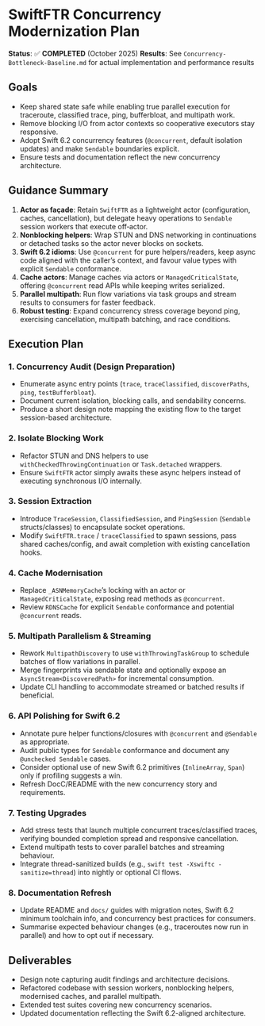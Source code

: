 # SwiftFTR Concurrency Modernization Plan

**Status**: ✅ **COMPLETED** (October 2025)
**Results**: See `Concurrency-Bottleneck-Baseline.md` for actual implementation and performance results

## Goals

- Keep shared state safe while enabling true parallel execution for traceroute, classified trace, ping, bufferbloat, and multipath work.
- Remove blocking I/O from actor contexts so cooperative executors stay responsive.
- Adopt Swift 6.2 concurrency features (`@concurrent`, default isolation updates) and make `Sendable` boundaries explicit.
- Ensure tests and documentation reflect the new concurrency architecture.

## Guidance Summary

1. **Actor as façade**: Retain `SwiftFTR` as a lightweight actor (configuration, caches, cancellation), but delegate heavy operations to `Sendable` session workers that execute off‑actor.
2. **Nonblocking helpers**: Wrap STUN and DNS networking in continuations or detached tasks so the actor never blocks on sockets.
3. **Swift 6.2 idioms**: Use `@concurrent` for pure helpers/readers, keep async code aligned with the caller’s context, and favour value types with explicit `Sendable` conformance.
4. **Cache actors**: Manage caches via actors or `ManagedCriticalState`, offering `@concurrent` read APIs while keeping writes serialized.
5. **Parallel multipath**: Run flow variations via task groups and stream results to consumers for faster feedback.
6. **Robust testing**: Expand concurrency stress coverage beyond ping, exercising cancellation, multipath batching, and race conditions.

## Execution Plan

### 1. Concurrency Audit (Design Preparation)
- Enumerate async entry points (`trace`, `traceClassified`, `discoverPaths`, `ping`, `testBufferbloat`).
- Document current isolation, blocking calls, and sendability concerns.
- Produce a short design note mapping the existing flow to the target session-based architecture.

### 2. Isolate Blocking Work
- Refactor STUN and DNS helpers to use `withCheckedThrowingContinuation` or `Task.detached` wrappers.
- Ensure `SwiftFTR` actor simply awaits these async helpers instead of executing synchronous I/O internally.

### 3. Session Extraction
- Introduce `TraceSession`, `ClassifiedSession`, and `PingSession` (`Sendable` structs/classes) to encapsulate socket operations.
- Modify `SwiftFTR.trace` / `traceClassified` to spawn sessions, pass shared caches/config, and await completion with existing cancellation hooks.

### 4. Cache Modernisation
- Replace `_ASNMemoryCache`’s locking with an actor or `ManagedCriticalState`, exposing read methods as `@concurrent`.
- Review `RDNSCache` for explicit `Sendable` conformance and potential `@concurrent` reads.

### 5. Multipath Parallelism & Streaming
- Rework `MultipathDiscovery` to use `withThrowingTaskGroup` to schedule batches of flow variations in parallel.
- Merge fingerprints via sendable state and optionally expose an `AsyncStream<DiscoveredPath>` for incremental consumption.
- Update CLI handling to accommodate streamed or batched results if beneficial.

### 6. API Polishing for Swift 6.2
- Annotate pure helper functions/closures with `@concurrent` and `@Sendable` as appropriate.
- Audit public types for `Sendable` conformance and document any `@unchecked Sendable` cases.
- Consider optional use of new Swift 6.2 primitives (`InlineArray`, `Span`) only if profiling suggests a win.
- Refresh DocC/README with the new concurrency story and requirements.

### 7. Testing Upgrades
- Add stress tests that launch multiple concurrent traces/classified traces, verifying bounded completion spread and responsive cancellation.
- Extend multipath tests to cover parallel batches and streaming behaviour.
- Integrate thread-sanitized builds (e.g., `swift test -Xswiftc -sanitize=thread`) into nightly or optional CI flows.

### 8. Documentation Refresh
- Update README and `docs/` guides with migration notes, Swift 6.2 minimum toolchain info, and concurrency best practices for consumers.
- Summarise expected behaviour changes (e.g., traceroutes now run in parallel) and how to opt out if necessary.

## Deliverables
- Design note capturing audit findings and architecture decisions.
- Refactored codebase with session workers, nonblocking helpers, modernised caches, and parallel multipath.
- Extended test suites covering new concurrency scenarios.
- Updated documentation reflecting the Swift 6.2-aligned architecture.
